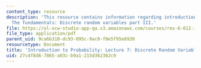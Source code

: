 ```yaml
---
content_type: resource
description: 'This resource contains information regarding introduction to probability:
  The fundamentals: Discrete random variables part III.'
file: https://ol-ocw-studio-app-qa.s3.amazonaws.com/courses/res-6-012-introduction-to-probability-spring-2018/27c4f8d67865a03cb9a1215d362362c9_MITRES_6_012S18_L07AS.pdf
file_type: application/pdf
parent_uid: 9ca6b310-dc93-095c-9ac0-f0e5f95e6930
resourcetype: Document
title: 'Introduction to Probability: Lecture 7: Discrete Random Variables Part III'
uid: 27c4f8d6-7865-a03c-b9a1-215d362362c9
---
```

